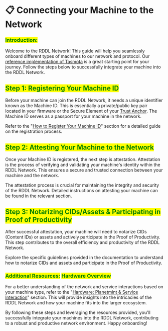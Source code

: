 # 📋 Connecting your Machine to the Network

### <mark style="color:green;">**Introduction:**</mark>&#x20;

Welcome to the RDDL Network! This guide will help you seamlessly onboard different types of machines to our network and protocol. Our [reference implementation of Tasmota](https://github.com/rddl-network/Tasmota) is a great starting point for your journey. Follow the steps below to successfully integrate your machine into the RDDL Network.

## <mark style="color:green;">**Step 1: Registering Your Machine ID**</mark>

Before your machine can join the RDDL Network, it needs a unique identifier known as the Machine ID. This is essentially a private/public key pair located in your firmware or the Secure Element of your [Trust Anchor](../rddl-compatible-devices/trust-anchor.md). The Machine ID serves as a passport for your machine in the network.

Refer to the "[How to Register Your Machine ID](../../how-to-register-your-machine-id.md)" section for a detailed guide on the registration process.



## <mark style="color:green;">**Step 2: Attesting Your Machine to the Network**</mark>

Once your Machine ID is registered, the next step is attestation. Attestation is the process of verifying and validating your machine's identity within the RDDL Network. This ensures a secure and trusted connection between your machine and the network.

The attestation process is crucial for maintaining the integrity and security of the RDDL Network. Detailed instructions on attesting your machine can be found in the relevant section.



## <mark style="color:green;">**Step 3: Notarizing CIDs/Assets & Participating in Proof of Productivity**</mark>

After successful attestation, your machine will need to notarize CIDs (Content IDs) or assets and actively participate in the Proof of Productivity. This step contributes to the overall efficiency and productivity of the RDDL Network.

Explore the specific guidelines provided in the documentation to understand how to notarize CIDs and assets and participate in the Proof of Productivity.



### <mark style="color:green;">**Additional Resources:**</mark> <mark style="color:green;">**Hardware Overview**</mark>

For a better understanding of the network and service interactions based on your machine type, refer to the "[Hardware: Planetmint & Service Interaction](broken-reference)" section. This will provide insights into the intricacies of the RDDL Network and how your machine fits into the larger ecosystem.

By following these steps and leveraging the resources provided, you'll successfully integrate your machines into the RDDL Network, contributing to a robust and productive network environment. Happy onboarding!



